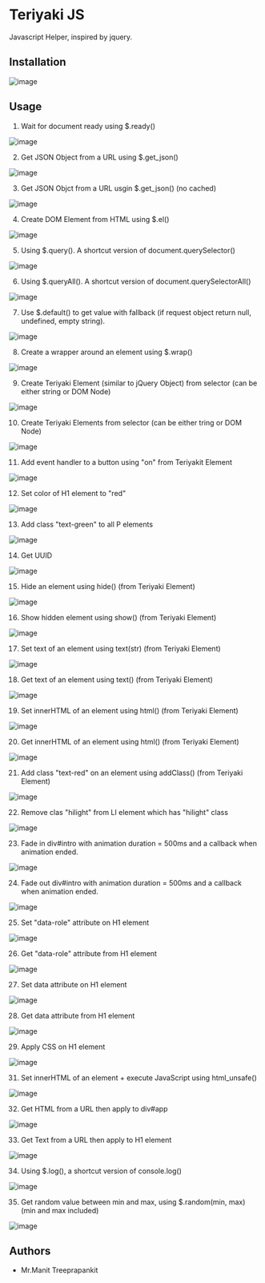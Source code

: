 # Teriyaki JS

Javascript Helper, inspired by jquery.

## Installation

![image](https://github.com/user-attachments/assets/88c6647b-0734-4a0c-8f2a-7cd89871b68a)

## Usage

1. Wait for document ready using $.ready()

![image](https://github.com/user-attachments/assets/3a5e83b1-7ab5-48fd-99a0-6c631b3638c9)

2. Get JSON Object from a URL using $.get_json()

![image](https://github.com/user-attachments/assets/f35485f0-49a0-496e-bbfa-59e444502101)

3. Get JSON Objct from a URL usgin $.get_json() (no cached)

![image](https://github.com/user-attachments/assets/c116ba2f-b7b7-47e8-89ce-6910bb21322a)

4. Create DOM Element from HTML using $.el()

![image](https://github.com/user-attachments/assets/fd7be907-a0ad-4591-9a5a-fec73229856f)

5. Using $.query(). A shortcut version of document.querySelector()

![image](https://github.com/user-attachments/assets/d53e6e70-6968-44f1-bf20-ee4a8a83f7be)

6. Using $.queryAll(). A shortcut version of document.querySelectorAll()

![image](https://github.com/user-attachments/assets/cb401b31-0c60-4f5e-87ab-74307f6d97b3)

7. Use $.default() to get value with fallback (if request object return null, undefined, empty string).

![image](https://github.com/user-attachments/assets/066b1cd3-33d7-4db4-8a23-d96552650493)

8. Create a wrapper around an element using $.wrap()

![image](https://github.com/user-attachments/assets/96a025e4-f7d0-4eaf-8aba-d41e1411edb0)

9. Create Teriyaki Element (similar to jQuery Object) from selector (can be either string or DOM Node)

![image](https://github.com/user-attachments/assets/82e3ddfb-13c3-47d4-ba42-a2bbc44aee60)

10. Create Teriyaki Elements from selector (can be either tring or DOM Node)

![image](https://github.com/user-attachments/assets/cbb78c7d-fbde-486c-8ba7-b5bbfacfc212)

11. Add event handler to a button using "on" from Teriyakit Element

![image](https://github.com/user-attachments/assets/30b318cf-2afd-494b-a187-37ef750feb4c)

12. Set color of H1 element to "red"

![image](https://github.com/user-attachments/assets/57ced975-5d3b-4b52-9298-0f8b0ef81a54)

13. Add class "text-green" to all P elements

![image](https://github.com/user-attachments/assets/f783d41a-ac63-485b-af07-84d276e3adb0)

14. Get UUID

![image](https://github.com/user-attachments/assets/68b96a9a-2da2-4437-969d-1361e518a81e)

15. Hide an element using hide() (from Teriyaki Element)

![image](https://github.com/user-attachments/assets/60bc4b7d-782e-4a8c-bfd2-8d9ce5e3f5d4)

16. Show hidden element using show() (from Teriyaki Element)
 
![image](https://github.com/user-attachments/assets/075bf77a-0a6a-403e-bf68-c74807edd980)

17. Set text of an element using text(str) (from Teriyaki Element)

![image](https://github.com/user-attachments/assets/852bc711-c0d1-4825-b57e-aa4c08d8c5b2)

18. Get text of an element using text() (from Teriyaki Element)

![image](https://github.com/user-attachments/assets/033d4815-93d4-4ab8-8216-2697df9c9753)

19. Set innerHTML of an element using html() (from Teriyaki Element)

![image](https://github.com/user-attachments/assets/8b46e303-fd8f-4b65-bced-d7459a6062bb)

20. Get innerHTML of an element using html() (from Teriyaki Element)

![image](https://github.com/user-attachments/assets/8c75c81b-4ba2-4eaf-b92a-b33c6f3aaacf)

21. Add class "text-red" on an element using addClass() (from Teriyaki Element)

![image](https://github.com/user-attachments/assets/cd088f51-937f-4fb6-bdd9-9fd7cce2256c)

22. Remove clas "hilight" from LI element which has "hilight" class

![image](https://github.com/user-attachments/assets/f39ed645-0a7b-489f-bb1e-22db28049942)

23. Fade in div#intro with animation duration = 500ms and a callback when animation ended.
  
![image](https://github.com/user-attachments/assets/6237f505-f104-4d65-acaf-11aa66acf263)

24. Fade out div#intro with animation duration = 500ms and a callback when animation ended.

![image](https://github.com/user-attachments/assets/ed37cac3-fe6f-4dd5-9d45-a71271ab0c45)

25. Set "data-role" attribute on H1 element

![image](https://github.com/user-attachments/assets/69ada833-be00-4ba4-b593-d976210b245c)

26. Get "data-role" attribute from H1 element 

![image](https://github.com/user-attachments/assets/ca99b887-42b0-42ae-a5f4-b3960cb18871)

27. Set data attribute on H1 element

![image](https://github.com/user-attachments/assets/3155b049-3927-4bde-9613-7a5da1424b17)

28. Get data attribute from H1 element

![image](https://github.com/user-attachments/assets/7222915b-c3f9-4c93-884b-2bb881964e5b)

29. Apply CSS on H1 element

![image](https://github.com/user-attachments/assets/1dee7d59-ee55-496a-9439-824c25a2b5fa)

31. Set innerHTML of an element + execute JavaScript using html_unsafe()

![image](https://github.com/user-attachments/assets/f7f2efec-e63b-4b20-b31e-f235560a6d97)

32. Get HTML from a URL then apply to div#app

![image](https://github.com/user-attachments/assets/ee5a1dee-ebf9-4138-ab55-7f7608b173e1)

33. Get Text from a URL then apply to H1 element

![image](https://github.com/user-attachments/assets/b8e626cd-fc88-4a10-b6fc-14a4107c6059)

34. Using $.log(), a shortcut version of console.log()

![image](https://github.com/user-attachments/assets/14f0f35f-b486-4613-8ddf-92cfebe8f7e8)

35. Get random value between min and max, using $.random(min, max) (min and max included)

![image](https://github.com/user-attachments/assets/1611e37c-917f-4f42-ac99-62bec78e545a)

## Authors

- Mr.Manit Treeprapankit
